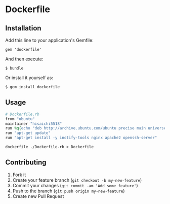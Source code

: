# Dockerfile

## Installation

Add this line to your application's Gemfile:

    gem 'dockerfile'

And then execute:

    $ bundle

Or install it yourself as:

    $ gem install dockerfile

## Usage

```ruby
# Dockerfile.rb
from "ubuntu"
maintainer "hisaichi5518"
run %q{echo "deb http://archive.ubuntu.com/ubuntu precise main universe" > /etc/apt/sources.list}
run "apt-get update"
run "apt-get install -y inotify-tools nginx apache2 openssh-server"
```

```shell
dockerfile ./Dockerfile.rb > Dockerfile
```

## Contributing

1. Fork it
2. Create your feature branch (`git checkout -b my-new-feature`)
3. Commit your changes (`git commit -am 'Add some feature'`)
4. Push to the branch (`git push origin my-new-feature`)
5. Create new Pull Request
